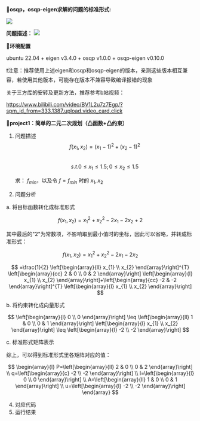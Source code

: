 📏**osqp，osqp-eigen求解的问题的标准形式:**

  ![](https://secure2.wostatic.cn/static/b4fGT9bVXC458VAi1PftHk/image.png?auth_key=1756186845-i7aQKkUN3YGZgTAi4Yf3Hr-0-5cdf349f4d7a5ebf0e30cbb7ee67a8e1)

  **问题描述：**
![](https://secure2.wostatic.cn/static/fjWiUndYqLu5G49ZuP8BEc/c6a18c5ddbcd609ddd9172345a55a6a7.jpg?auth_key=1756187240-45x1QC45BBsozpY4PLxQ5T-0-ebf6b4d5f493160db71955972cdb0dc5)

🔧**环境配置**

  ubuntu 22.04 + eigen v3.4.0 + osqp v1.0.0 + osqp-eigen v0.10.0

  ❗注意：推荐使用上述eigen和osqp和osqp-eigen的版本，亲测这些版本相互兼容，若使用其他版本，可能存在版本不兼容导致编译报错的现象

  关于三方库的安转及更新方法，推荐参考b站视频：

  https://www.bilibili.com/video/BV1L2u7z7Egp/?spm_id_from=333.1387.upload.video_card.click

📌**project1：简单的二元二次规划（凸函数+凸约束）**
  1. 问题描述\
     $$f(x_1,x_2) = (x_1 - 1)^2 + (x_2-1)^2 $$\
     $$s.t. 0\leq x_1\leq1.5;0\leq x_2\leq1.5$$


     求： $f_{min}$，以及令 $f=f_{min}$ 时的 $x_1,x_2$

  2. 问题分析

a. 将目标函数转化成标准形式

$$ f\left(x_{1}, x_{2}\right)=x_{1}^{2}+x_{2}^{2}-2 x_{1}-2 x_{2}+2 $$

其中最后的"2"为常数项，不影响取到最小值时的坐标，因此可以省略，并转成标准形式：

$$ f\left(x_{1}, x_{2}\right)=x_{1}^{2}+x_{2}^{2}-2 x_{1}-2 x_{2} $$

$$ =\frac{1}{2} \left[\begin{array}{ll}
x_{1} \\
x_{2}
\end{array}\right]^{T} \left[\begin{array}{cc}
2 & 0 \\
0 & 2
\end{array}\right] \left[\begin{array}{l}
x_{1} \\
x_{2}
\end{array}\right]+\left[\begin{array}{cc}
-2 & -2
\end{array}\right]^{T} \left[\begin{array}{l}
x_{1} \\
x_{2}
\end{array}\right] $$

b. 将约束转化成向量形式

$$ \left[\begin{array}{l}
0 \\
0
\end{array}\right] \leq \left[\begin{array}{ll}
1 & 0 \\
0 & 1
\end{array}\right] \left[\begin{array}{l}
x_{1} \\
x_{2}
\end{array}\right] \leq \left[\begin{array}{l}
-2 \\
-2
\end{array}\right] $$

c. 标准形式矩阵表示

综上，可以得到标准形式里各矩阵对应的值：

$$
\begin{array}{l}
P=\left[\begin{array}{ll}
2 & 0 \\
0 & 2
\end{array}\right] \\
q=\left[\begin{array}{c}
-2 \\
-2
\end{array}\right] \\
l=\left[\begin{array}{l}
0 \\
0
\end{array}\right] \\
A=\left[\begin{array}{ll}
1 & 0 \\
0 & 1
\end{array}\right] \\
u=\left[\begin{array}{l}
-2 \\
-2
\end{array}\right]
\end{array}
$$
         
  4. 对应代码
  5. 运行结果


